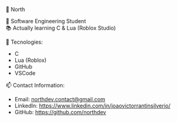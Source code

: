 🐾 North

🎯 Software Engineering Student  
📚 Actually learning C & Lua (Roblox Studio)


🧰 Tecnologies:
- C
- Lua (Roblox)
- GitHub
- VSCode

📫 Contact Information:

- Email: northdev.contact@gmail.com
- LinkedIn: https://www.linkedin.com/in/joaovictorrantinsilverio/
- GitHub: https://github.com/northdev
